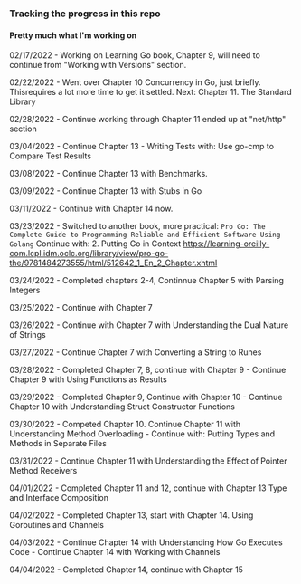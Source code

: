 ### Tracking the progress in this repo
#### Pretty much what I'm working on

02/17/2022 - Working on Learning Go book, Chapter 9, will need to continue from "Working with Versions" section.

02/22/2022 - Went over Chapter 10 Concurrency in Go, just briefly. Thisrequires a lot more time to get it settled. 
Next: Chapter 11. The Standard Library

02/28/2022 - Continue working through Chapter 11 ended up at "net/http" section

03/04/2022 - Continue Chapter 13 - Writing Tests with: Use go-cmp to Compare Test Results

03/08/2022 - Continue Chapter 13 with Benchmarks.

03/09/2022 - Continue Chapter 13 with Stubs in Go

03/11/2022 - Continue with Chapter 14 now.

03/23/2022 - Switched to another book, more practical: 
`Pro Go: The Complete Guide to Programming Reliable and Efficient Software Using Golang`
Continue with: 2. Putting Go in Context
https://learning-oreilly-com.lcpl.idm.oclc.org/library/view/pro-go-the/9781484273555/html/512642_1_En_2_Chapter.xhtml

03/24/2022 - Completed chapters 2-4, Continnue Chapter 5 with Parsing Integers

03/25/2022 - Continue with Chapter 7

03/26/2022 - Continue with Chapter 7 with Understanding the Dual Nature of Strings

03/27/2022 - Continue Chapter 7 with Converting a String to Runes

03/28/2022 - Completed Chapter 7, 8, continue with Chapter 9
           - Continue Chapter 9 with Using Functions as Results

03/29/2022 - Completed Chapter 9, Continue with Chapter 10 
           - Continue Chapter 10 with Understanding Struct Constructor Functions          

03/30/2022 - Competed Chapter 10. Continue Chapter 11 with Understanding Method Overloading
           - Continue with: Putting Types and Methods in Separate Files 

03/31/2022 - Continue Chapter 11 with Understanding the Effect of Pointer Method Receivers

04/01/2022 - Completed Chapter 11 and 12, continue with Chapter 13 Type and Interface Composition

04/02/2022 - Completed Chapter 13, start with Chapter 14. Using Goroutines and Channels

04/03/2022 - Continue Chapter 14 with Understanding How Go Executes Code
           - Continue Chapter 14 with Working with Channels 

04/04/2022 - Completed Chapter 14, continue with Chapter 15           